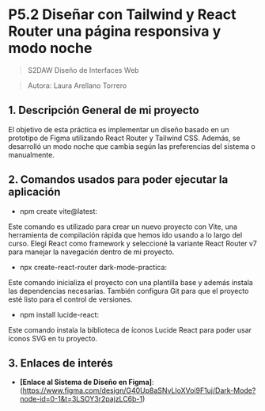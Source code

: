 # P5.2 Diseñar con Tailwind y React Router una página responsiva y modo noche
> S2DAW Diseño de Interfaces Web

> Autora: Laura Arellano Torrero

## 1. Descripción General de mi proyecto
El objetivo de esta práctica es implementar un diseño basado en un prototipo de Figma utilizando React Router y Tailwind CSS. Además, se desarrolló un modo noche que cambia según las preferencias del sistema o manualmente.

## 2. Comandos usados para poder ejecutar la aplicación
- npm create vite@latest:

Este comando es utilizado para crear un nuevo proyecto con Vite, una herramienta de compilación rápida que hemos ido usando a lo largo del curso.
Elegí React como framework y seleccioné la variante React Router v7 para manejar la navegación dentro de mi proyecto.

- npx create-react-router dark-mode-practica:

Este comando inicializa el proyecto con una plantilla base y además instala las dependencias necesarias. También configura Git para que el proyecto esté listo para el control de versiones.

- npm install lucide-react:

Este comando instala la biblioteca de íconos Lucide React para poder usar íconos SVG en tu proyecto.

## 3. Enlaces de interés

- **[Enlace al Sistema de Diseño en Figma]**:(https://www.figma.com/design/G40Up8aSNvLloXVoi9F1uj/Dark-Mode?node-id=0-1&t=3LSOY3r2pajzLC6b-1)

